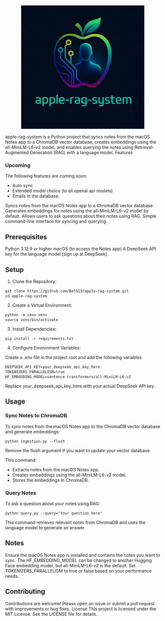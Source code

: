 
<p align="center">
  <img src="assets/logo.png" alt="Logo" width="400"/>
</p>




apple-rag-system is a Python project that syncs notes from the macOS Notes app to a ChromaDB vector database, creates embeddings using the all-MiniLM-L6-v2 model, and enables querying the notes using Retrieval-Augmented Generation (RAG) with a language model.
Features

### Upcoming

The following features are coming soon:
- Auto sync
- Extended model choice (to all openai api models)
- Emails in the database.

Syncs notes from the macOS Notes app to a ChromaDB vector database.
Generates embeddings for notes using the all-MiniLM-L6-v2 model by default.
Allows users to ask questions about their notes using RAG.
Simple command-line interface for syncing and querying.

## Prerequisites

Python 3.12.9 or higher
macOS (to access the Notes app)
A DeepSeek API key for the language model (sign up at DeepSeek)

## Setup
1. Clone the Repository: 
```
git clone https://github.com/BelG13/apple-rag-system.git
cd apple-rag-system
```

2. Create a Virtual Environment: 
```
python -m venv venv
source venv/bin/activate
```

3. Install Dependencies: 
```
pip install -r requirements.txt
```

4. Configure Environment Variables:

Create a .env file in the project root and add the following variables:
```
DEEPSEEK_API_KEY=your_deepseek_api_key_here
TOKENIZERS_PARALLELISM=true
HF_EMBEDDING_MODEL=sentence-transformers/all-MiniLM-L6-v2
```

Replace your_deepseek_api_key_here with your actual DeepSeek API key.

## Usage
### Sync Notes to ChromaDB
To sync notes from the macOS Notes app to the ChromaDB vector database and generate embeddings:
```
python ingestion.py --flush
```
Remove the flush argument if you want to update your vector database.

This command:

- Extracts notes from the macOS Notes app.
- Creates embeddings using the all-MiniLM-L6-v2 model.
- Stores the embeddings in ChromaDB.

### Query Notes
To ask a question about your notes using RAG:
```
python query.py --query="Your question here"
```

This command retrieves relevant notes from ChromaDB and uses the language model to generate an answer.

## Notes

Ensure the macOS Notes app is installed and contains the notes you want to sync.
The HF_EMBEDDING_MODEL can be changed to another Hugging Face embedding model, but all-MiniLM-L6-v2 is the default.
Set TOKENIZERS_PARALLELISM to true or false based on your performance needs.

## Contributing
Contributions are welcome! Please open an issue or submit a pull request with improvements or bug fixes.
License
This project is licensed under the MIT License. See the LICENSE file for details.

